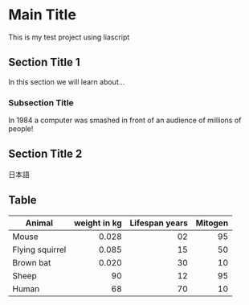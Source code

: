 # Main Title

 This is my test project using liascript

## Section Title 1

 In this section we will learn about...

### Subsection Title

 In 1984 a computer was smashed in front of an audience of millions of people!
 
## Section Title 2
  日本語

## Table

| Animal          | weight in kg | Lifespan years | Mitogen |
| --------------- | ------------:| --------------:| -------:|
| Mouse           |        0.028 |             02 |      95 |
| Flying squirrel |        0.085 |             15 |      50 |
| Brown bat       |        0.020 |             30 |      10 |
| Sheep           |           90 |             12 |      95 |
| Human           |           68 |             70 |      10 |
